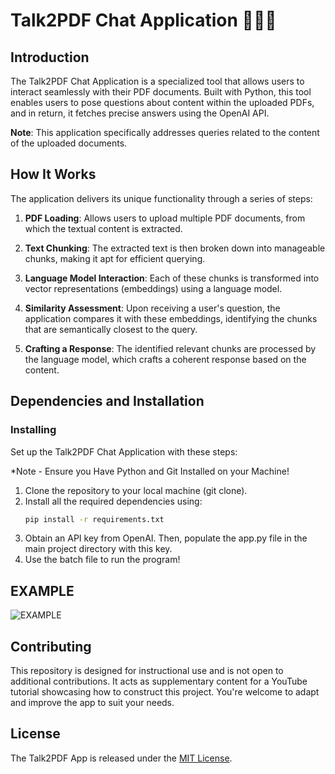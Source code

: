 # Talk2PDF Chat Application 💬🦜🔗

## Introduction
The Talk2PDF Chat Application is a specialized tool that allows users to interact seamlessly with their PDF documents. Built with Python, this tool enables users to pose questions about content within the uploaded PDFs, and in return, it fetches precise answers using the OpenAI API.

**Note**: This application specifically addresses queries related to the content of the uploaded documents.

## How It Works
The application delivers its unique functionality through a series of steps:

1. **PDF Loading**: Allows users to upload multiple PDF documents, from which the textual content is extracted.
   
2. **Text Chunking**: The extracted text is then broken down into manageable chunks, making it apt for efficient querying.
   
3. **Language Model Interaction**: Each of these chunks is transformed into vector representations (embeddings) using a language model.
   
4. **Similarity Assessment**: Upon receiving a user's question, the application compares it with these embeddings, identifying the chunks that are semantically closest to the query.
   
5. **Crafting a Response**: The identified relevant chunks are processed by the language model, which crafts a coherent response based on the content.

## Dependencies and Installation

### Installing
Set up the Talk2PDF Chat Application with these steps:

*Note - Ensure you Have Python and Git Installed on your Machine! 
1. Clone the repository to your local machine (git clone).
2. Install all the required dependencies using:
   ```bash
   pip install -r requirements.txt
3. Obtain an API key from OpenAI. Then, populate the app.py file in the main project directory with this key.
4. Use the batch file to run the program!

## EXAMPLE

![EXAMPLE](/docs/Screenshot1.png)

## Contributing
This repository is designed for instructional use and is not open to additional contributions. It acts as supplementary content for a YouTube tutorial showcasing how to construct this project. You're welcome to adapt and improve the app to suit your needs.

## License
The Talk2PDF App is released under the [MIT License](https://opensource.org/licenses/MIT).


